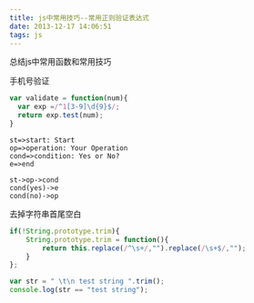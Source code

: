 ```yaml
---
title: js中常用技巧--常用正则验证表达式
date: 2013-12-17 14:06:51
tags: js
---
```


总结js中常用函数和常用技巧

<!--more-->

手机号验证

```javascript
var validate = function(num){
  var exp =/^1[3-9]\d{9}$/;
  return exp.test(num);
}
```

```flow
st=>start: Start
op=>operation: Your Operation
cond=>condition: Yes or No?
e=>end

st->op->cond
cond(yes)->e
cond(no)->op
```

去掉字符串首尾空白
```javascript
if(!String.prototype.trim){
	String.prototype.trim = function(){
		return this.replace(/^\s+/,"").replace(/\s+$/,"");
	}
};

var str = " \t\n test string ".trim();
console.log(str == "test string");
```

